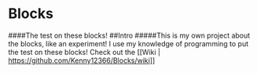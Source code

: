 # Blocks
####The test on these blocks!
##Intro
#####This is my own project about the blocks, like an experiment! I use my knowledge of programming to put the test on these blocks!
Check out the [[Wiki | https://github.com/Kenny12366/Blocks/wiki]]
